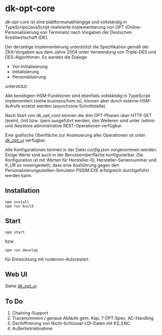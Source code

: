 # dk-opt-core
_dk-opt-core_ ist eine plattformunabhängige und vollständig in TypeScript/JavaScript realisierte Implementierung von OPT (Online-Personalisierung von Terminals) nach Vorgaben der Deutschen Kreditwirtschaft (DK).

Der derzeitige Implementierung unterstützt die Spezifikation gemäß der ZKA-Vorgaben aus dem Jahre 2004 unter Verwendung von Triple-DES und DES-Algorithmen. Es werden die Dialoge

- Vor-Initialisierung
- Initialisierung
- Personalisierung

unterstützt.

Alle benötigten HSM-Funktionen sind ebenfalls vollständig in TypeScript implementiert (siehe business/hsm.ts), können aber durch externe HSM-Aufrufe ersetzt werden (asynchrone Schnittstelle).

Nach Start von _dk_opt_core_ können die drei OPT-Phasen über HTTP GET /preint, /init bzw. /pers ausgeführt werden, des Weiteren sind unter /admin und /keystore administrative REST-Operationen verfügbar.

Eine grafische Oberfläche zur Ansteuerung aller Operationen ist unter [_dk_opt_ui_](https://github.com/potpiejimmy/dk-opt-ui) verfügbar.

Alle Konfigurationen können in der Datei _config.json_ vorgenommen werden. Einige Werte sind auch in der Benutzeroberfläche konfigurierbar. Die Konfiguration ist mit Werten für Hersteller-ID, Hersteller-Seriennummer und K_UR so voreingestellt, dass eine Ausführung gegen den Personalisierungsstellen-Simulator PSSIM.EXE erfolgreich durchgeführt werden kann.

## Installation

    npm install
    npm run build
    
## Start

    npm start

bzw.

    npm run develop

für Entwicklung mit nodemon-Autorestart.

## Web UI

Siehe [_dk_opt_ui_](https://github.com/potpiejimmy/dk-opt-ui)

## To Do

1. Chaining-Support
2. Tracenummern / genaue Abläufe gem. Kap. 7 OPT-Spec, AC-Handling
3. Dechiffrierung von Nicht-Schlüssel-LDI-Daten mit KS_ENC
4. Außerbetriebnahme
